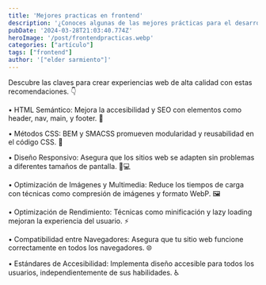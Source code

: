 ```yaml
---
title: 'Mejores practicas en frontend'
description: '¿Conoces algunas de las mejores prácticas para el desarrollo frontend?'
pubDate: '2024-03-28T21:03:40.774Z'
heroImage: '/post/frontendpracticas.webp'
categories: ["artículo"]
tags: ["frontend"]
author: '["elder sarmiento"]'
---
```


Descubre las claves para crear experiencias web de alta calidad con estas recomendaciones. 👇

• HTML Semántico: Mejora la accesibilidad y SEO con elementos como header, nav, main, y footer. 📝

• Métodos CSS: BEM y SMACSS promueven modularidad y reusabilidad en el código CSS. 🎨

• Diseño Responsivo: Asegura que los sitios web se adapten sin problemas a diferentes tamaños de pantalla. 📱💻

• Optimización de Imágenes y Multimedia: Reduce los tiempos de carga con técnicas como compresión de imágenes y formato WebP. 🖼️

• Optimización de Rendimiento: Técnicas como minificación y lazy loading mejoran la experiencia del usuario. ⚡

• Compatibilidad entre Navegadores: Asegura que tu sitio web funcione correctamente en todos los navegadores. 🌐

• Estándares de Accesibilidad: Implementa diseño accesible para todos los usuarios, independientemente de sus habilidades. ♿